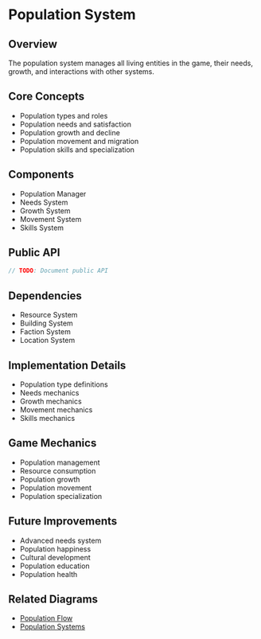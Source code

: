 # Population System

## Overview
The population system manages all living entities in the game, their needs, growth, and interactions with other systems.

## Core Concepts
- Population types and roles
- Population needs and satisfaction
- Population growth and decline
- Population movement and migration
- Population skills and specialization

## Components
- Population Manager
- Needs System
- Growth System
- Movement System
- Skills System

## Public API
```rust
// TODO: Document public API
```

## Dependencies
- Resource System
- Building System
- Faction System
- Location System

## Implementation Details
- Population type definitions
- Needs mechanics
- Growth mechanics
- Movement mechanics
- Skills mechanics

## Game Mechanics
- Population management
- Resource consumption
- Population growth
- Population movement
- Population specialization

## Future Improvements
- Advanced needs system
- Population happiness
- Cultural development
- Population education
- Population health

## Related Diagrams
- [Population Flow](diagrams/population_flow.d2)
- [Population Systems](diagrams/population_systems.d2) 